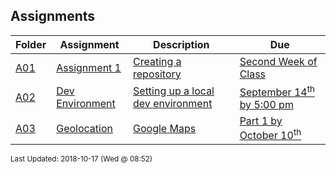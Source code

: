 ## Assignments
| Folder | Assignment | Description | Due|
 | ------------|------------|------------|------------|
 | [A01](/Users/griffin/Code/Courses/4443-Mobile-Apps/tree/master/Assignments/A01) | [ Assignment 1 ](/Users/griffin/Code/Courses/4443-Mobile-Apps/tree/master/Assignments/A01) | [ Creating a repository](/Users/griffin/Code/Courses/4443-Mobile-Apps/tree/master/Assignments/A01) | [Second Week of Class](/Users/griffin/Code/Courses/4443-Mobile-Apps/tree/master/Assignments/A01) |
 | [A02](/Users/griffin/Code/Courses/4443-Mobile-Apps/tree/master/Assignments/A02) | [ Dev Environment ](/Users/griffin/Code/Courses/4443-Mobile-Apps/tree/master/Assignments/A02) | [ Setting up a local dev environment](/Users/griffin/Code/Courses/4443-Mobile-Apps/tree/master/Assignments/A02) | [September 14<sup>th</sup> by 5:00 pm](/Users/griffin/Code/Courses/4443-Mobile-Apps/tree/master/Assignments/A02) |
 | [A03](/Users/griffin/Code/Courses/4443-Mobile-Apps/tree/master/Assignments/A03) | [ Geolocation ](/Users/griffin/Code/Courses/4443-Mobile-Apps/tree/master/Assignments/A03) | [ Google Maps](/Users/griffin/Code/Courses/4443-Mobile-Apps/tree/master/Assignments/A03) | [Part 1 by October 10<sup>th</sup>](/Users/griffin/Code/Courses/4443-Mobile-Apps/tree/master/Assignments/A03) |

<sup>Last Updated: 2018-10-17 (Wed @ 08:52)</sup>